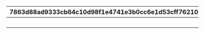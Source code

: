 |7863d88ad9333cb64c10d98f1e4741e3b0cc6e1d53cff762101da930127ca5e6|c5aa24b46f06c2e955b3c024667ac877f96a13085917ef3f2f683e61333864b0|3d860670b5639588ec3b026dab1ba4e938ee16d1197a58f27e0d4db4fbebc9f6|c5a6c019e0e0099807142eb44b26cafd1aea7e87f592b4537da41364217dfc24|
| --- | --- | --- | --- |
||10000||1|